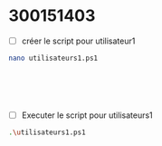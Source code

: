 # 300151403
- [ ] créer le script pour utilisateur1
 ```sh
nano utilisateurs1.ps1
 ```
>
```powershell






```
- [ ] Executer le script pour utilisateurs1
```sh
.\utilisateurs1.ps1
 ```

